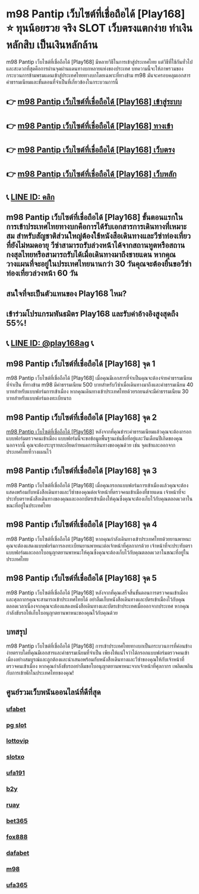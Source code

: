  
# m98 Pantip เว็บไซต์ที่เชื่อถือได้ [Play168] ⭐ ทุนน้อยรวย จริง SLOT เว็บตรงแตกง่าย ทำเงินหลักสิบ เป็นเงินหลักล้าน

m98 Pantip เว็บไซต์ที่เชื่อถือได้ [Play168] มีหลายวิธีในการเข้าสู่ประเทศไทย แต่วิธีที่ใช้กันทั่วไปและสะดวกที่สุดคือการผ่านจุดผ่านแดนทางบกหลายแห่งของประเทศ บทความนี้จะให้ภาพรวมของกระบวนการข้ามพรมแดนเข้าสู่ประเทศไทยทางบกโดยเฉพาะที่ทางข้าม m98 มันจะครอบคลุมเอกสารค่าธรรมเนียมและขั้นตอนที่จําเป็นที่เกี่ยวข้องในกระบวนการนี้

## 👉 [m98 Pantip เว็บไซต์ที่เชื่อถือได้ [Play168] เข้าสู่ระบบ](https://bit.ly/3TCj9rY)
## 👉 [m98 Pantip เว็บไซต์ที่เชื่อถือได้ [Play168] ทางเข้า](https://bit.ly/3TCj9rY)
## 👉 [m98 Pantip เว็บไซต์ที่เชื่อถือได้ [Play168] เว็บตรง](https://bit.ly/3TCj9rY)
## 👉 [m98 Pantip เว็บไซต์ที่เชื่อถือได้ [Play168] เว็บหลัก](https://bit.ly/3TCj9rY)
## 📞 [LINE ID: คลิก](https://line.me/R/ti/p/@342mcrfd)

## m98 Pantip เว็บไซต์ที่เชื่อถือได้ [Play168] ขั้นตอนแรกในการเข้าประเทศไทยทางบกคือการได้รับเอกสารการเดินทางที่เหมาะสม สําหรับสัญชาติส่วนใหญ่ต้องใช้หนังสือเดินทางและวีซ่าท่องเที่ยวที่ยังไม่หมดอายุ วีซ่าสามารถรับล่วงหน้าได้จากสถานทูตหรือสถานกงสุลไทยหรือสามารถรับได้เมื่อเดินทางมาถึงชายแดน หากคุณวางแผนที่จะอยู่ในประเทศไทยนานกว่า 30 วันคุณจะต้องยื่นขอวีซ่าท่องเที่ยวล่วงหน้า 60 วัน

## สนใจที่จะเป็นตัวแทนของ Play168 ไหม?
## เข้าร่วมโปรแกรมพันธมิตร Play168 และรับค่าอ้างอิงสูงสุดถึง 55%!
## 📞 [LINE ID: @play168ag](https://bit.ly/3RSGiFl) 📞

## m98 Pantip เว็บไซต์ที่เชื่อถือได้ [Play168] จุด 1
m98 Pantip เว็บไซต์ที่เชื่อถือได้ [Play168] เมื่อคุณมีเอกสารที่จําเป็นคุณจะต้องจ่ายค่าธรรมเนียมที่จําเป็น ที่ทางข้าม m98 มีค่าธรรมเนียม 500 บาทสําหรับวีซ่าเมื่อเดินทางมาถึงและค่าธรรมเนียม 40 บาทสําหรับแบบฟอร์มการเข้าเมือง หากคุณเดินทางเข้าประเทศไทยด้วยรถยนต์จะมีค่าธรรมเนียม 30 บาทสําหรับแบบฟอร์มลงทะเบียนรถ

## m98 Pantip เว็บไซต์ที่เชื่อถือได้ [Play168] จุด 2
[m98 Pantip เว็บไซต์ที่เชื่อถือได้ [Play168]](https://atom.io/themes/m98%20com) หลังจากที่คุณชําระค่าธรรมเนียมแล้วคุณจะต้องกรอกแบบฟอร์มตรวจคนเข้าเมือง แบบฟอร์มนี้จะขอข้อมูลพื้นฐานเช่นชื่อที่อยู่และวันเดือนปีเกิดของคุณ นอกจากนี้ คุณจะต้องระบุรายละเอียดกําหนดการเดินทางของคุณด้วย เช่น จุดเข้าและออกจากประเทศไทยที่วางแผนไว้

## m98 Pantip เว็บไซต์ที่เชื่อถือได้ [Play168] จุด 3
m98 Pantip เว็บไซต์ที่เชื่อถือได้ [Play168] เมื่อคุณกรอกแบบฟอร์มการเข้าเมืองแล้วคุณจะต้องแสดงพร้อมกับหนังสือเดินทางและวีซ่าของคุณต่อเจ้าหน้าที่ตรวจคนเข้าเมืองที่ชายแดน เจ้าหน้าที่จะประทับตราหนังสือเดินทางของคุณและออกบัตรเข้าเมืองให้คุณซึ่งคุณจะต้องเก็บไว้กับคุณตลอดเวลาในขณะที่อยู่ในประเทศไทย

## m98 Pantip เว็บไซต์ที่เชื่อถือได้ [Play168] จุด 4
m98 Pantip เว็บไซต์ที่เชื่อถือได้ [Play168] หากคุณกําลังเดินทางเข้าประเทศไทยด้วยยานพาหนะคุณจะต้องแสดงแบบฟอร์มการลงทะเบียนยานพาหนะต่อเจ้าหน้าที่ศุลกากรด้วย เจ้าหน้าที่จะประทับตราแบบฟอร์มและออกใบอนุญาตยานพาหนะให้คุณซึ่งคุณจะต้องเก็บไว้กับคุณตลอดเวลาในขณะที่อยู่ในประเทศไทย

## m98 Pantip เว็บไซต์ที่เชื่อถือได้ [Play168] จุด 5
m98 Pantip เว็บไซต์ที่เชื่อถือได้ [Play168] หลังจากที่คุณเสร็จสิ้นขั้นตอนการตรวจคนเข้าเมืองและศุลกากรคุณจะสามารถเข้าประเทศไทยได้ อย่าลืมเก็บหนังสือเดินทางและบัตรเข้าเมืองไว้กับคุณตลอดเวลาเนื่องจากคุณจะต้องแสดงหนังสือเดินทางและบัตรเข้าประเทศเมื่อออกจากประเทศ หากคุณกําลังขับรถให้เก็บใบอนุญาตยานพาหนะของคุณไว้กับคุณด้วย

## บทสรุป
m98 Pantip เว็บไซต์ที่เชื่อถือได้ [Play168] การเข้าประเทศไทยทางบกเป็นกระบวนการที่ค่อนข้างง่ายตราบใดที่คุณมีเอกสารและค่าธรรมเนียมที่จําเป็น เพียงให้แน่ใจว่าได้กรอกแบบฟอร์มตรวจคนเข้าเมืองอย่างสมบูรณ์และถูกต้องและนําเสนอพร้อมกับหนังสือเดินทางและวีซ่าของคุณให้กับเจ้าหน้าที่ตรวจคนเข้าเมือง หากคุณกําลังขับรถอย่าลืมขอใบอนุญาตยานพาหนะจากเจ้าหน้าที่ศุลกากร เพลิดเพลินกับการเข้าพักในประเทศไทยของคุณ!

## ศูนย์รวมเว็บพนันออนไลน์ที่ดีที่สุด
### [ufabet](https://atom.io/packages/ufabet)
### [pg slot](https://atom.io/themes/pg%20slot)
### [lottovip](https://atom.io/packages/lottovip)
### [slotxo](https://atom.io/packages/slotxo)
### [ufa191](https://atom.io/packages/ufa191)
### [b2y](https://atom.io/packages/b2y)
### [ruay](https://atom.io/themes/ruay)
### [bet365](https://atom.io/packages/bet365)
### [fox888](https://atom.io/packages/fox888)
### [dafabet](https://atom.io/packages/dafabet)
### [m98](https://atom.io/packages/m98)
### [ufa365](https://atom.io/packages/ufa365)